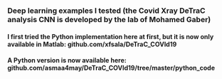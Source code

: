 ### Deep learning examples I tested (the Covid Xray DeTraC analysis CNN is developed by the lab of Mohamed Gaber)
#### I first tried the Python implementation here at first, but it is now only available in Matlab: github.com/xfsala/DeTraC_COVId19
#### A Python version is now available here: github.com/asmaa4may/DeTraC_COVId19/tree/master/python_code
